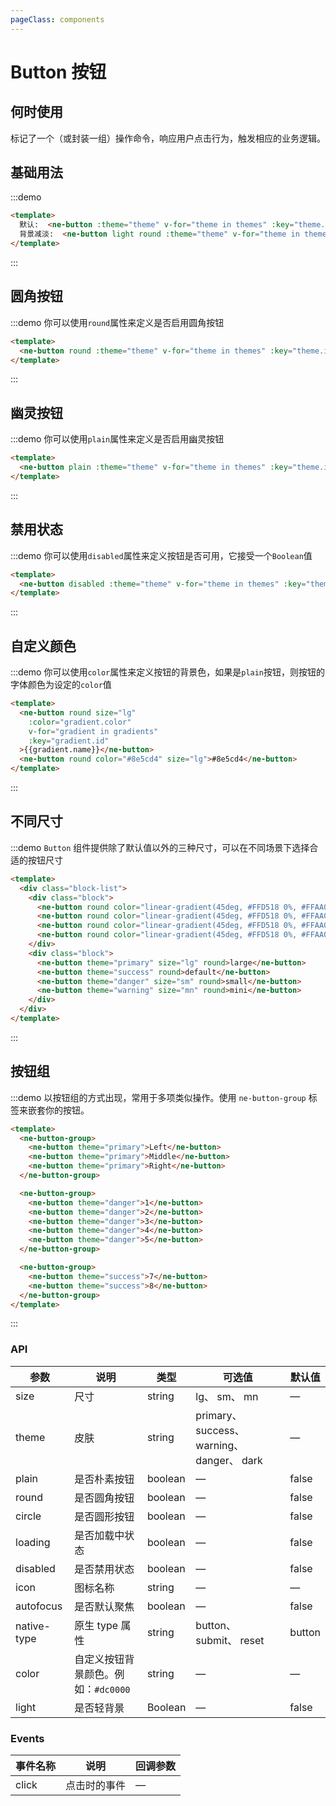 ```yaml
---
pageClass: components
---
```


# Button 按钮

## 何时使用

标记了一个（或封装一组）操作命令，响应用户点击行为，触发相应的业务逻辑。

## 基础用法
:::demo
```html
<template>
  默认:  <ne-button :theme="theme" v-for="theme in themes" :key="theme.id">{{theme | themeType }}</ne-button><br />
  背景减淡:  <ne-button light round :theme="theme" v-for="theme in themes" :key="theme.id">{{theme | themeType }}</ne-button>
</template>
```
:::

## 圆角按钮
:::demo 你可以使用`round`属性来定义是否启用圆角按钮
```html
<template>
  <ne-button round :theme="theme" v-for="theme in themes" :key="theme.id">{{theme | themeType}}</ne-button>
</template>
```
:::

## 幽灵按钮
:::demo 你可以使用`plain`属性来定义是否启用幽灵按钮
```html
<template>
  <ne-button plain :theme="theme" v-for="theme in themes" :key="theme.id">{{theme | themeType}}</ne-button>
</template>
```
:::

## 禁用状态
:::demo 你可以使用`disabled`属性来定义按钮是否可用，它接受一个`Boolean`值
```html
<template>
  <ne-button disabled :theme="theme" v-for="theme in themes" :key="theme.id">{{theme | themeType}}</ne-button>
</template>
```
:::

## 自定义颜色
:::demo 你可以使用`color`属性来定义按钮的背景色，如果是`plain`按钮，则按钮的字体颜色为设定的`color`值
```html
<template>
  <ne-button round size="lg" 
    :color="gradient.color" 
    v-for="gradient in gradients" 
    :key="gradient.id"
  >{{gradient.name}}</ne-button>
  <ne-button round color="#8e5cd4" size="lg">#8e5cd4</ne-button>
</template>
```
:::

## 不同尺寸
:::demo `Button` 组件提供除了默认值以外的三种尺寸，可以在不同场景下选择合适的按钮尺寸
```html
<template>
  <div class="block-list">
    <div class="block">
      <ne-button round color="linear-gradient(45deg, #FFD518 0%, #FFAA0A 100%)" size="lg">大按钮</ne-button>
      <ne-button round color="linear-gradient(45deg, #FFD518 0%, #FFAA0A 100%)">正常按钮</ne-button>
      <ne-button round color="linear-gradient(45deg, #FFD518 0%, #FFAA0A 100%)" size="sm">小按钮</ne-button>
      <ne-button round color="linear-gradient(45deg, #FFD518 0%, #FFAA0A 100%)" size="mn">迷你按钮</ne-button>
    </div>
    <div class="block">
      <ne-button theme="primary" size="lg" round>large</ne-button>
      <ne-button theme="success" round>default</ne-button>
      <ne-button theme="danger" size="sm" round>small</ne-button>
      <ne-button theme="warning" size="mn" round>mini</ne-button>
    </div>
  </div>
</template>
```
:::

## 按钮组
:::demo 以按钮组的方式出现，常用于多项类似操作。使用 `ne-button-group` 标签来嵌套你的按钮。
```html
<template>
  <ne-button-group>
    <ne-button theme="primary">Left</ne-button>
    <ne-button theme="primary">Middle</ne-button>
    <ne-button theme="primary">Right</ne-button>
  </ne-button-group>

  <ne-button-group>
    <ne-button theme="danger">1</ne-button>
    <ne-button theme="danger">2</ne-button>
    <ne-button theme="danger">3</ne-button>
    <ne-button theme="danger">4</ne-button>
    <ne-button theme="danger">5</ne-button>
  </ne-button-group>

  <ne-button-group>
    <ne-button theme="success">7</ne-button>
    <ne-button theme="success">8</ne-button>
  </ne-button-group>
</template>
```
:::

### API

| 参数        | 说明                                                  | 类型    | 可选值                                             | 默认值 |
| ----------- | ----------------------------------------------------- | ------- | -------------------------------------------------- | ------ |
| size        | 尺寸                                                  | string  | lg、 sm、 mn                              | —      |
| theme        | 皮肤         | string  | primary、 success、 warning、 danger、 dark | —     |
| plain       | 是否朴素按钮                                          | boolean | —                                                  | false  |
| round       | 是否圆角按钮                                          | boolean | —                                                  | false  |
| circle      | 是否圆形按钮                                          | boolean | —                                                  | false  |
| loading     | 是否加载中状态                                        | boolean | —                                                  | false  |
| disabled    | 是否禁用状态                                          | boolean | —                                                  | false  |
| icon        | 图标名称                                              | string  | —                                                  | —      |
| autofocus   | 是否默认聚焦                                          | boolean | —                                                  | false  |
| native-type | 原生 type 属性                                        | string  | button、 submit、 reset                            | button |
| color       | 自定义按钮背景颜色。例如：`#dc0000`                   | string  | —                                                  | —      |
| light | 是否轻背景 | Boolean | — | false |

### Events

| 事件名称 | 说明         | 回调参数 |
| -------- | ------------ | -------- |
| click    | 点击时的事件 | —        |

<script>
export default{
  filters: {
    themeType: value => {
      if (!value) return 'default'
      return value
    }
  },
  data(){
    return {
      themes: ['','primary', 'success', 'warning', 'danger', 'dark'],
      gradients:[{
        name: 'primary',
        color: 'linear-gradient(45deg, #FFD518 0%, #FFAA0A 100%)'
      },
      {
        name: 'success',
        color: 'linear-gradient(225deg, #02CA8A 0%, #1EFC92 100%)'
      },
      {
        name: 'danger',
        color: 'linear-gradient(240deg, #FF2F2F 0%, #FF4EBF 100%)'
      },
      {
        name: 'blue',
        color: 'linear-gradient(45deg, #62CDFF 0%, #3370FF 100%)'
      },
      {
        name: 'orange',
        color: 'linear-gradient(45deg, #FFAA0A 0%, #FF850A 100%)'
      }]
    }
  }
}
</script>
<style lang="scss">
.demo-block.demo-button {
  .block-list{
    display: flex;
    justify-content:space-around;
    .block{
      display: flex;
      justify-content:center;
      align-items: center;
    }
  }
  .ne-button {
    margin-bottom: 1rem;
    text-transform: capitalize;
    &:not(.ne-button--mn){
      height: 1.5rem !important;
    }
    &.ne-button--lg{
      height:2rem !important
    }
  }
}

</style>

